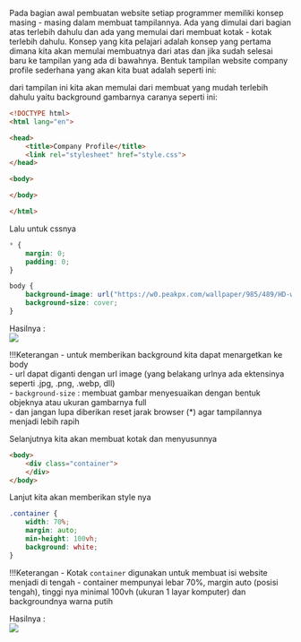 Pada bagian awal pembuatan website setiap programmer memiliki konsep masing - masing dalam membuat tampilannya. Ada yang dimulai dari bagian atas terlebih dahulu dan ada yang memulai dari membuat kotak - kotak terlebih dahulu. Konsep yang kita pelajari adalah konsep yang pertama dimana kita akan memulai membuatnya dari atas dan jika sudah selesai baru ke tampilan yang ada di bawahnya. Bentuk tampilan website company profile sederhana yang akan kita buat adalah seperti ini:  
  
dari tampilan ini kita akan memulai dari membuat yang mudah terlebih dahulu yaitu background gambarnya caranya seperti ini:  
  
```html title="index.html"
<!DOCTYPE html>
<html lang="en">

<head>
    <title>Company Profile</title>
    <link rel="stylesheet" href="style.css">
</head>

<body>

</body>

</html>
```  
  
Lalu untuk cssnya  
  
```css title="style.css"
* {
    margin: 0;
    padding: 0;
}

body {
    background-image: url("https://w0.peakpx.com/wallpaper/985/489/HD-wallpaper-premium-abstract-black-background-with-line-stripes-pattern-dynamic-tech-graphic-banner-design-vector-corporate-background.jpg");
    background-size: cover;
}
```  
  
Hasilnya :  
![](https://i.ibb.co.com/7pknbxh/pkr27.png)
  
!!!Keterangan
    - untuk memberikan background kita dapat menargetkan ke body  
    - url dapat diganti dengan url image (yang belakang urlnya ada ektensinya seperti .jpg, .png, .webp, dll)  
    - `background-size` : membuat gambar menyesuaikan dengan bentuk objeknya atau ukuran gambarnya full  
    - dan jangan lupa diberikan reset jarak browser (*) agar tampilannya menjadi lebih rapih  
      
Selanjutnya kita akan membuat kotak dan menyusunnya  
  
```html title="index.html" hl_lines="2 3"
<body>
    <div class="container">
    </div>
</body>
```  
Lanjut kita akan memberikan style nya  
```css title="style.css"  
.container {
    width: 70%;
    margin: auto;
    min-height: 100vh;
    background: white;
}
```  
  
!!!Keterangan
    - Kotak `container` digunakan untuk membuat isi website menjadi di tengah
    - container mempunyai lebar 70%, margin auto (posisi tengah), tinggi nya minimal 100vh (ukuran 1 layar komputer) dan backgroundnya warna putih
  
Hasilnya :  
![](https://i.ibb.co.com/1Q7nrgp/pkr28.png)
